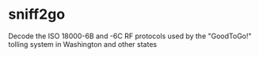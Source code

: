 # sniff2go
Decode the ISO 18000-6B and -6C RF protocols used by the "GoodToGo!" tolling system in Washington and other states

